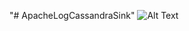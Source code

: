 "# ApacheLogCassandraSink" 
![Alt Text](https://raw.github.com/pratyush84/ApacheLogCassandraSink/master/LogReaderProject.JPG)
